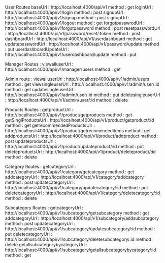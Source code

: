 User Routes
    baseUrl :  http://localhost:4000/api/v1                                       method : get
    loginUrl : http://localhost:4000/api/v1/login                                 method : post 
    signupUrl : http://localhost:4000/api/v1/signup                               method : post
    signupUrl : http://localhost:4000/api/v1/logout                               method : get
    forgotpasswrodUrl : http://localhost:4000/api/v1forgotpassword                method : post
    resetpasswordUrl : http://localhost:4000/api/v1/password/reset/:token         method : post
    dashboardUrl : http://localhost:4000/api/v1/userdashboard                     method : get
    updatepasswordUrl : http://localhost:4000/api/v1/password/update              method : put
    userdashboardUpdateUrl : http://localhost:4000/api/v1/userdashboard/update    method : put

Manager Routes :
    viewalluserUrl : http://localhost:4000/api/v1/manager/users                   method : get

Admin route :
    viewalluserUrl : http://localhost:4000/api/v1/admin/users                     method : get
    viewsingleuserUrl : http://localhost:4000/api/v1/admin/user/:id               method : get
    updatesingleuserUrl : http://localhost:4000/api/v1/admin/user/:id             method : put
    deletesingleuserUrl : http://localhost:4000/api/v1/admin/user/:id             method : delete  


Products Routes : 
    getproductUrl :  http://localhost:4000/api/v1/product/getproducts             method : get
    getSinglProducteUrl : http://localhost:4000/api/v1/product/getproduct/:id     method : get
    getrecommendedProductsUrl : http://localhost:4000/api/v1/product/getrecomendeditems  method : get
    addproductsUrl :  http://localhost:4000/api/v1/product/addproduct             method : post
    updateproductsUrl :  http://localhost:4000/api/v1/product/updateproduct/:id   method : put
    deleteproductsUrl :  http://localhost:4000/api/v1/product/deleteproduct/:id   method : delete

Category Routes :
    getcategoryUrl : http://localhost:4000/api/v1/category/getcategory            method : get
    addcategoryUrl : http://localhost:4000/api/v1/category/addcategory            method : post
    updatecategoryUrl : http://localhost:4000/api/v1/category/updatecategory/:id  method : put
    deletecategoryUrl : http://localhost:4000/api/v1/category/deletecategory/:id  method : delete

Subcategory Routes :
   getcategoryUrl :  http://localhost:4000/api/v1/subcategory/getsubcategory      method : get
   addcategoryUrl : http://localhost:4000/api/v1/subcategory/addsubcategory       method : post
   updatecategoryUrl : http://localhost:4000/api/v1/subcategory/updatesubcategory/:id   method : put
   deletecategoryUrl : http://localhost:4000/api/v1/subcategory/deletesubcategory/:id   method : delete
   getallsubcategorybycategoryUrl : http://localhost:4000/api/v1/subcategory/getallsubcategorybycategory/:id  method : get
